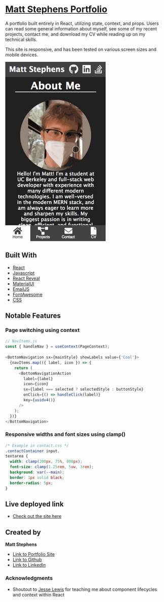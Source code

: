 # [Matt Stephens Portfolio](https://mstephen19.github.io/react-portfolio)

A portfolio built entirely in React, utilizing state, context, and props. Users can read some general information about myself, see some of my recent projects, contact me, and download my CV while reading up on my technical skills.

This site is responsive, and has been tested on various screen sizes and mobile devices.

![Image](./src/images/site-demo.gif)

## Built With

- [React](https://reactjs.org/)
- [Javascript](https://developer.mozilla.org/en-US/docs/Web/JavaScript)
- [React Reveal](https://www.react-reveal.com/)
- [MaterialUI](https://mui.com/)
- [EmailJS](https://www.emailjs.com/)
- [FontAwesome](https://fontawesome.com)
- [CSS](https://developer.mozilla.org/en-US/docs/Web/CSS)

## Notable Features

### Page switching using context

```JavaScript
// NavItems.js
const { handleNav } = useContext(PageContext);

<BottomNavigation sx={mainStyle} showLabels value={'Cool'}>
  {navItems.map(({ label, icon }) => {
    return (
      <BottomNavigationAction
        label={label}
        icon={icon}
        sx={label === selected ? selectedStyle : buttonStyle}
        onClick={() => handleClick(label)}
        key={uuidv4()}
      />
    );
  })}
</BottomNavigation>
```

### Responsive widths and font sizes using clamp()

```CSS
/* Example in contact.css */
.contactContainer input,
textarea {
  width: clamp(200px, 75%, 800px);
  font-size: clamp(1.25rem, 5vw, 3rem);
  background: var(--main);
  border: 1px solid black;
  border-radius: 5px;
}
```

## Live deployed link

- [Check out the site here](https://mstephen19.github.io/react-portfolio)

## Created by

**Matt Stephens**

- [Link to Portfolio Site](https://mstephen19.github.io/newestPortfolio)
- [Link to Github](https://github.com/mstephen19)
- [Link to LinkedIn](https://www.linkedin.com/mstephen19)

### Acknowledgments

- Shoutout to [Jesse Lewis](https://www.linkedin.com/in/jesseaustinlewis/) for teaching me about component lifecycles and context within React
